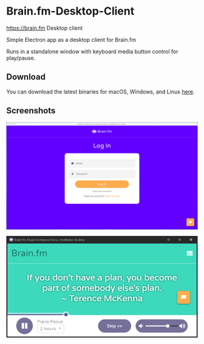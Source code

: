 # Brain.fm-Desktop-Client
https://brain.fm Desktop client

Simple Electron app as a desktop client for Brain.fm

Runs in a standalone window with keyboard media button control for play/pause.

## Download

You can download the latest binaries for macOS, Windows, and Linux [here](https://github.com/Dinius/Brain.fm-Desktop-Client/releases/latest).

## Screenshots
![macos screenshot](screenshots/osx.png)

![windows screenshot](screenshots/windows2.png)
